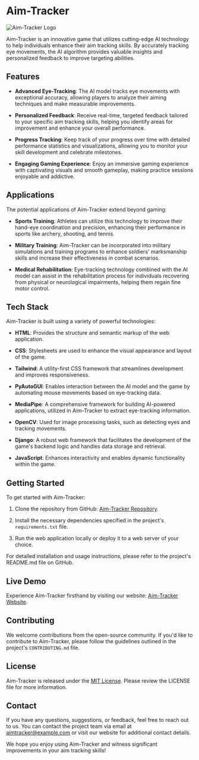 # Aim-Tracker

![Aim-Tracker Logo](http://dhruvkej9.pythonanywhere.com/Assets/Black%20Vintage%20Artemis%20Archery%20Logo%20Design%20template%20(1).png)

Aim-Tracker is an innovative game that utilizes cutting-edge AI technology to help individuals enhance their aim tracking skills. By accurately tracking eye movements, the AI algorithm provides valuable insights and personalized feedback to improve targeting abilities.

## Features

- **Advanced Eye-Tracking**: The AI model tracks eye movements with exceptional accuracy, allowing players to analyze their aiming techniques and make measurable improvements.

- **Personalized Feedback**: Receive real-time, targeted feedback tailored to your specific aim tracking skills, helping you identify areas for improvement and enhance your overall performance.

- **Progress Tracking**: Keep track of your progress over time with detailed performance statistics and visualizations, allowing you to monitor your skill development and celebrate milestones.

- **Engaging Gaming Experience**: Enjoy an immersive gaming experience with captivating visuals and smooth gameplay, making practice sessions enjoyable and addictive.

## Applications

The potential applications of Aim-Tracker extend beyond gaming:

- **Sports Training**: Athletes can utilize this technology to improve their hand-eye coordination and precision, enhancing their performance in sports like archery, shooting, and tennis.

- **Military Training**: Aim-Tracker can be incorporated into military simulations and training programs to enhance soldiers' marksmanship skills and increase their effectiveness in combat scenarios.

- **Medical Rehabilitation**: Eye-tracking technology combined with the AI model can assist in the rehabilitation process for individuals recovering from physical or neurological impairments, helping them regain fine motor control.

## Tech Stack

Aim-Tracker is built using a variety of powerful technologies:

- **HTML**: Provides the structure and semantic markup of the web application.

- **CSS**: Stylesheets are used to enhance the visual appearance and layout of the game.

- **Tailwind**: A utility-first CSS framework that streamlines development and improves responsiveness.

- **PyAutoGUI**: Enables interaction between the AI model and the game by automating mouse movements based on eye-tracking data.

- **MediaPipe**: A comprehensive framework for building AI-powered applications, utilized in Aim-Tracker to extract eye-tracking information.

- **OpenCV**: Used for image processing tasks, such as detecting eyes and tracking movements.

- **Django**: A robust web framework that facilitates the development of the game's backend logic and handles data storage and retrieval.

- **JavaScript**: Enhances interactivity and enables dynamic functionality within the game.

## Getting Started

To get started with Aim-Tracker:

1. Clone the repository from GitHub: [Aim-Tracker Repository](https://github.com/dhruvkej9/Aim-Tracker).

2. Install the necessary dependencies specified in the project's `requirements.txt` file.

3. Run the web application locally or deploy it to a web server of your choice.

For detailed installation and usage instructions, please refer to the project's README.md file on GitHub.

## Live Demo

Experience Aim-Tracker firsthand by visiting our website: [Aim-Tracker Website](http://dhruvkej9.pythonanywhere.com/).

## Contributing

We welcome contributions from the open-source community. If you'd like to contribute to Aim-Tracker, please follow the guidelines outlined in the project's `CONTRIBUTING.md` file.

## License

Aim-Tracker is released under the [MIT License](https://opensource.org/licenses/MIT). Please review the LICENSE file for more information.

## Contact

If you have any questions, suggestions, or feedback, feel free to reach out to us. You can contact the project team via email at [aimtracker@example.com](mailto:aimtracker@example.com) or visit our website for additional contact details.

We hope you enjoy using Aim-Tracker and witness significant improvements in your aim tracking skills!
